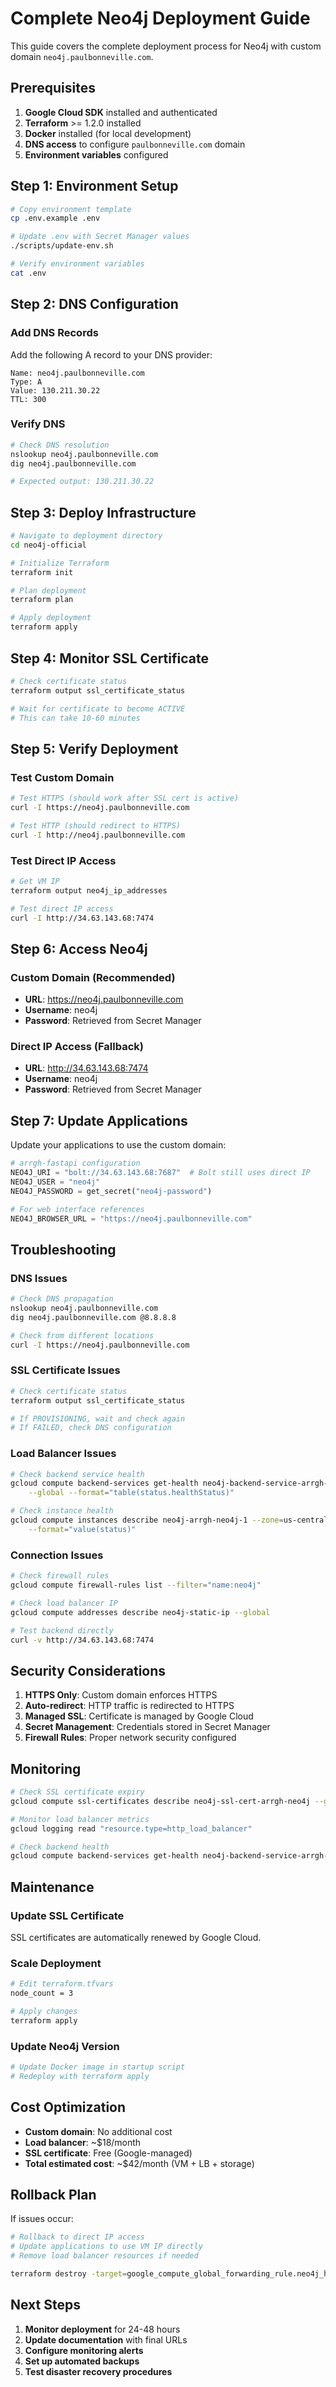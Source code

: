 # Complete Neo4j Deployment Guide

This guide covers the complete deployment process for Neo4j with custom domain `neo4j.paulbonneville.com`.

## Prerequisites

1. **Google Cloud SDK** installed and authenticated
2. **Terraform** >= 1.2.0 installed
3. **Docker** installed (for local development)
4. **DNS access** to configure `paulbonneville.com` domain
5. **Environment variables** configured

## Step 1: Environment Setup

```bash
# Copy environment template
cp .env.example .env

# Update .env with Secret Manager values
./scripts/update-env.sh

# Verify environment variables
cat .env
```

## Step 2: DNS Configuration

### Add DNS Records

Add the following A record to your DNS provider:

```
Name: neo4j.paulbonneville.com
Type: A
Value: 130.211.30.22
TTL: 300
```

### Verify DNS

```bash
# Check DNS resolution
nslookup neo4j.paulbonneville.com
dig neo4j.paulbonneville.com

# Expected output: 130.211.30.22
```

## Step 3: Deploy Infrastructure

```bash
# Navigate to deployment directory
cd neo4j-official

# Initialize Terraform
terraform init

# Plan deployment
terraform plan

# Apply deployment
terraform apply
```

## Step 4: Monitor SSL Certificate

```bash
# Check certificate status
terraform output ssl_certificate_status

# Wait for certificate to become ACTIVE
# This can take 10-60 minutes
```

## Step 5: Verify Deployment

### Test Custom Domain

```bash
# Test HTTPS (should work after SSL cert is active)
curl -I https://neo4j.paulbonneville.com

# Test HTTP (should redirect to HTTPS)
curl -I http://neo4j.paulbonneville.com
```

### Test Direct IP Access

```bash
# Get VM IP
terraform output neo4j_ip_addresses

# Test direct IP access
curl -I http://34.63.143.68:7474
```

## Step 6: Access Neo4j

### Custom Domain (Recommended)
- **URL**: https://neo4j.paulbonneville.com
- **Username**: neo4j
- **Password**: Retrieved from Secret Manager

### Direct IP Access (Fallback)
- **URL**: http://34.63.143.68:7474
- **Username**: neo4j
- **Password**: Retrieved from Secret Manager

## Step 7: Update Applications

Update your applications to use the custom domain:

```python
# arrgh-fastapi configuration
NEO4J_URI = "bolt://34.63.143.68:7687"  # Bolt still uses direct IP
NEO4J_USER = "neo4j"
NEO4J_PASSWORD = get_secret("neo4j-password")

# For web interface references
NEO4J_BROWSER_URL = "https://neo4j.paulbonneville.com"
```

## Troubleshooting

### DNS Issues

```bash
# Check DNS propagation
nslookup neo4j.paulbonneville.com
dig neo4j.paulbonneville.com @8.8.8.8

# Check from different locations
curl -I https://neo4j.paulbonneville.com
```

### SSL Certificate Issues

```bash
# Check certificate status
terraform output ssl_certificate_status

# If PROVISIONING, wait and check again
# If FAILED, check DNS configuration
```

### Load Balancer Issues

```bash
# Check backend service health
gcloud compute backend-services get-health neo4j-backend-service-arrgh-neo4j \
    --global --format="table(status.healthStatus)"

# Check instance health
gcloud compute instances describe neo4j-arrgh-neo4j-1 --zone=us-central1-a \
    --format="value(status)"
```

### Connection Issues

```bash
# Check firewall rules
gcloud compute firewall-rules list --filter="name:neo4j"

# Check load balancer IP
gcloud compute addresses describe neo4j-static-ip --global

# Test backend directly
curl -v http://34.63.143.68:7474
```

## Security Considerations

1. **HTTPS Only**: Custom domain enforces HTTPS
2. **Auto-redirect**: HTTP traffic is redirected to HTTPS
3. **Managed SSL**: Certificate is managed by Google Cloud
4. **Secret Management**: Credentials stored in Secret Manager
5. **Firewall Rules**: Proper network security configured

## Monitoring

```bash
# Check SSL certificate expiry
gcloud compute ssl-certificates describe neo4j-ssl-cert-arrgh-neo4j --global

# Monitor load balancer metrics
gcloud logging read "resource.type=http_load_balancer"

# Check backend health
gcloud compute backend-services get-health neo4j-backend-service-arrgh-neo4j --global
```

## Maintenance

### Update SSL Certificate

SSL certificates are automatically renewed by Google Cloud.

### Scale Deployment

```bash
# Edit terraform.tfvars
node_count = 3

# Apply changes
terraform apply
```

### Update Neo4j Version

```bash
# Update Docker image in startup script
# Redeploy with terraform apply
```

## Cost Optimization

- **Custom domain**: No additional cost
- **Load balancer**: ~$18/month
- **SSL certificate**: Free (Google-managed)
- **Total estimated cost**: ~$42/month (VM + LB + storage)

## Rollback Plan

If issues occur:

```bash
# Rollback to direct IP access
# Update applications to use VM IP directly
# Remove load balancer resources if needed

terraform destroy -target=google_compute_global_forwarding_rule.neo4j_https_forwarding_rule
```

## Next Steps

1. **Monitor deployment** for 24-48 hours
2. **Update documentation** with final URLs
3. **Configure monitoring alerts**
4. **Set up automated backups**
5. **Test disaster recovery procedures**